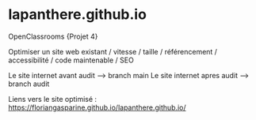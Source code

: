 # lapanthere.github.io

OpenClassrooms {Projet 4}

Optimiser un site web existant / vitesse / taille / référencement / accessibilité / code maintenable / SEO

Le site internet avant audit --> branch main
Le site internet apres audit --> branch audit

Liens vers le site optimisé : 
  https://floriangasparine.github.io/lapanthere.github.io/
